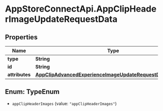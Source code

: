 # AppStoreConnectApi.AppClipHeaderImageUpdateRequestData

## Properties

Name | Type | Description | Notes
------------ | ------------- | ------------- | -------------
**type** | **String** |  | 
**id** | **String** |  | 
**attributes** | [**AppClipAdvancedExperienceImageUpdateRequestDataAttributes**](AppClipAdvancedExperienceImageUpdateRequestDataAttributes.md) |  | [optional] 



## Enum: TypeEnum


* `appClipHeaderImages` (value: `"appClipHeaderImages"`)




